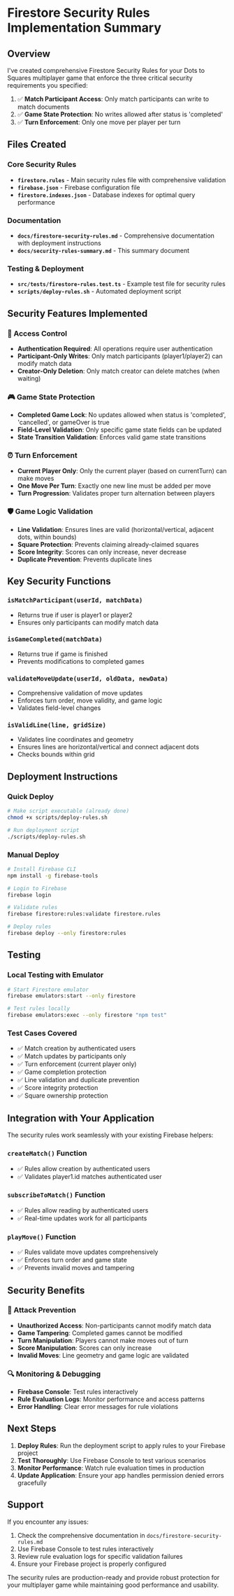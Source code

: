 # Firestore Security Rules Implementation Summary

## Overview

I've created comprehensive Firestore Security Rules for your Dots to Squares multiplayer game that enforce the three critical security requirements you specified:

1. ✅ **Match Participant Access**: Only match participants can write to match documents
2. ✅ **Game State Protection**: No writes allowed after status is 'completed'
3. ✅ **Turn Enforcement**: Only one move per player per turn

## Files Created

### Core Security Rules
- **`firestore.rules`** - Main security rules file with comprehensive validation
- **`firebase.json`** - Firebase configuration file
- **`firestore.indexes.json`** - Database indexes for optimal query performance

### Documentation
- **`docs/firestore-security-rules.md`** - Comprehensive documentation with deployment instructions
- **`docs/security-rules-summary.md`** - This summary document

### Testing & Deployment
- **`src/tests/firestore-rules.test.ts`** - Example test file for security rules
- **`scripts/deploy-rules.sh`** - Automated deployment script

## Security Features Implemented

### 🔐 Access Control
- **Authentication Required**: All operations require user authentication
- **Participant-Only Writes**: Only match participants (player1/player2) can modify match data
- **Creator-Only Deletion**: Only match creator can delete matches (when waiting)

### 🎮 Game State Protection
- **Completed Game Lock**: No updates allowed when status is 'completed', 'cancelled', or gameOver is true
- **Field-Level Validation**: Only specific game state fields can be updated
- **State Transition Validation**: Enforces valid game state transitions

### ⏰ Turn Enforcement
- **Current Player Only**: Only the current player (based on currentTurn) can make moves
- **One Move Per Turn**: Exactly one new line must be added per move
- **Turn Progression**: Validates proper turn alternation between players

### 🛡️ Game Logic Validation
- **Line Validation**: Ensures lines are valid (horizontal/vertical, adjacent dots, within bounds)
- **Square Protection**: Prevents claiming already-claimed squares
- **Score Integrity**: Scores can only increase, never decrease
- **Duplicate Prevention**: Prevents duplicate lines

## Key Security Functions

### `isMatchParticipant(userId, matchData)`
- Returns true if user is player1 or player2
- Ensures only participants can modify match data

### `isGameCompleted(matchData)`
- Returns true if game is finished
- Prevents modifications to completed games

### `validateMoveUpdate(userId, oldData, newData)`
- Comprehensive validation of move updates
- Enforces turn order, move validity, and game logic
- Validates field-level changes

### `isValidLine(line, gridSize)`
- Validates line coordinates and geometry
- Ensures lines are horizontal/vertical and connect adjacent dots
- Checks bounds within grid

## Deployment Instructions

### Quick Deploy
```bash
# Make script executable (already done)
chmod +x scripts/deploy-rules.sh

# Run deployment script
./scripts/deploy-rules.sh
```

### Manual Deploy
```bash
# Install Firebase CLI
npm install -g firebase-tools

# Login to Firebase
firebase login

# Validate rules
firebase firestore:rules:validate firestore.rules

# Deploy rules
firebase deploy --only firestore:rules
```

## Testing

### Local Testing with Emulator
```bash
# Start Firestore emulator
firebase emulators:start --only firestore

# Test rules locally
firebase emulators:exec --only firestore "npm test"
```

### Test Cases Covered
- ✅ Match creation by authenticated users
- ✅ Match updates by participants only
- ✅ Turn enforcement (current player only)
- ✅ Game completion protection
- ✅ Line validation and duplicate prevention
- ✅ Score integrity protection
- ✅ Square ownership protection

## Integration with Your Application

The security rules work seamlessly with your existing Firebase helpers:

### `createMatch()` Function
- ✅ Rules allow creation by authenticated users
- ✅ Validates player1.id matches authenticated user

### `subscribeToMatch()` Function
- ✅ Rules allow reading by authenticated users
- ✅ Real-time updates work for all participants

### `playMove()` Function
- ✅ Rules validate move updates comprehensively
- ✅ Enforces turn order and game state
- ✅ Prevents invalid moves and tampering

## Security Benefits

### 🚫 Attack Prevention
- **Unauthorized Access**: Non-participants cannot modify match data
- **Game Tampering**: Completed games cannot be modified
- **Turn Manipulation**: Players cannot make moves out of turn
- **Score Manipulation**: Scores can only increase
- **Invalid Moves**: Line geometry and game logic are validated

### 🔍 Monitoring & Debugging
- **Firebase Console**: Test rules interactively
- **Rule Evaluation Logs**: Monitor performance and access patterns
- **Error Handling**: Clear error messages for rule violations

## Next Steps

1. **Deploy Rules**: Run the deployment script to apply rules to your Firebase project
2. **Test Thoroughly**: Use Firebase Console to test various scenarios
3. **Monitor Performance**: Watch rule evaluation times in production
4. **Update Application**: Ensure your app handles permission denied errors gracefully

## Support

If you encounter any issues:
1. Check the comprehensive documentation in `docs/firestore-security-rules.md`
2. Use Firebase Console to test rules interactively
3. Review rule evaluation logs for specific validation failures
4. Ensure your Firebase project is properly configured

The security rules are production-ready and provide robust protection for your multiplayer game while maintaining good performance and usability. 